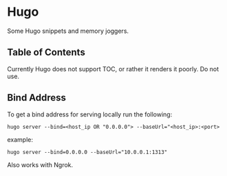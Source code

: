 # Hugo 

Some Hugo snippets and memory joggers.

## Table of Contents

Currently Hugo does not support TOC, or rather it renders it poorly. Do not use.

## Bind Address

To get a bind address for serving locally run the following:

`hugo server --bind=<host_ip OR "0.0.0.0"> --baseUrl="<host_ip>:<port>`

example:

`hugo server --bind=0.0.0.0 --baseUrl="10.0.0.1:1313"`

Also works with Ngrok.
